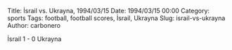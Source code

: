 Title: İsrail vs. Ukrayna, 1994/03/15
Date: 1994/03/15 00:00
Category: sports
Tags: football, football scores, İsrail, Ukrayna
Slug: israil-vs-ukrayna
Author: carbonero


İsrail 1 - 0 Ukrayna
